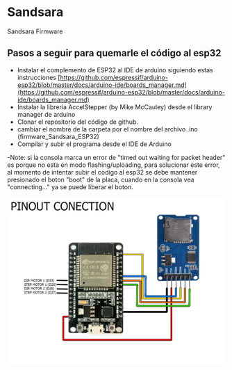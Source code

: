 # Sandsara
Sandsara Firmware
## Pasos a seguir para quemarle el código al esp32

- Instalar el complemento de ESP32 al IDE de arduino siguiendo estas instrucciones [https://github.com/espressif/arduino-esp32/blob/master/docs/arduino-ide/boards_manager.md](https://github.com/espressif/arduino-esp32/blob/master/docs/arduino-ide/boards_manager.md)
- Instalar la librería AccelStepper (by Mike McCauley) desde el library manager de arduino
- Clonar el repositorio del código de github.
- cambiar el nombre de la carpeta por el nombre del archivo .ino (firmware_Sandsara_ESP32)
- Compilar y subir el programa desde el IDE de Arduino

-Note: si la consola marca un error de "timed out waiting for packet header" es porque no esta en modo flashing/uploading, para solucionar este error, al momento de intentar subir el codigo al esp32 se debe mantener presionado el boton "boot" de la placa, cuando en la consola vea "connecting..." ya se puede liberar el boton.

![diagrama de conexiones](https://github.com/edwardocano/Sandsara/blob/master/PinoutConection.jpg)
